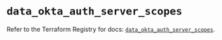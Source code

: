 # `data_okta_auth_server_scopes`

Refer to the Terraform Registry for docs: [`data_okta_auth_server_scopes`](https://registry.terraform.io/providers/okta/okta/4.18.0/docs/data-sources/auth_server_scopes).
